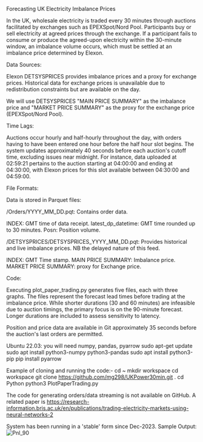 Forecasting UK Electricity Imbalance Prices

In the UK, wholesale electricity is traded every 30 minutes through auctions facilitated by exchanges such as EPEXSpot/Nord Pool. Participants buy or sell electricity at agreed prices through the exchange. If a participant fails to consume or produce the agreed-upon electricity within the 30-minute window, an imbalance volume occurs, which must be settled at an imbalance price determined by Elexon.

Data Sources:

Elexon DETSYSPRICES provides imbalance prices and a proxy for exchange prices.
Historical data for exchange prices is unavailable due to redistribution constraints but are available on the day.

We will use DETSYSPRICES "MAIN PRICE SUMMARY" as the imbalance price and "MARKET PRICE SUMMARY" as the proxy for the exchange price (EPEXSpot/Nord Pool).

Time Lags:

Auctions occur hourly and half-hourly throughout the day, with orders having to have been entered one hour before the half hour slot begins. The system updates approximately 40 seconds before each auction's cutoff time, excluding issues near midnight. For instance, data uploaded at 02:59:21 pertains to the auction starting at 04:00:00 and ending at 04:30:00, with Elexon prices for this slot available between 04:30:00 and 04:59:00.

File Formats:

Data is stored in Parquet files:

/Orders/YYYY_MM_DD.pqt: Contains order data.

INDEX: GMT time of data receipt.
latest_dp_datetime: GMT time rounded up to 30 minutes.
Posn: Position volume.

/DETSYSPRICES/DETSYSPRICES_YYYY_MM_DD.pqt: Provides historical and live imbalance prices. NB the delayed nature of this feed.

INDEX: GMT Time stamp.
MAIN PRICE SUMMARY: Imbalance price.
MARKET PRICE SUMMARY: proxy for Exchange price.

Code:

Executing plot_paper_trading.py generates five files, each with three graphs. The files represent the forecast lead times before trading at the imbalance price. While shorter durations (30 and 60 minutes) are infeasible due to auction timings, the primary focus is on the 90-minute forecast. Longer durations are included to assess sensitivity to latency.

Position and price data are available in Git approximately 35 seconds before the auction's last orders are permitted.

Ubuntu 22.03:
you will need numpy, pandas, pyarrow
sudo apt-get update
sudo apt install python3-numpy python3-pandas
sudo apt install python3-pip
pip install pyarrow

Example of cloning and running the code:-
cd ~
mkdir workspace
cd workspace
git clone https://github.com/mg298/UKPower30min.git .
cd Python
python3 PlotPaperTrading.py 

The code for generating orders/data streaming is not available on GitHub. A related paper is https://research-information.bris.ac.uk/en/publications/trading-electricity-markets-using-neural-networks-2

System has been running in a 'stable' form since Dec-2023.
Sample Output:
![Pnl_90](https://github.com/mg298/UKPower30min/assets/31728456/34bd87c1-7211-4ccc-b59b-cdb81b6bdf0b)
